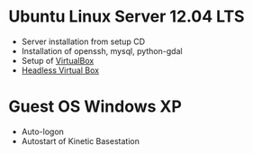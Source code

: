 # Ubuntu Linux Server 12.04 LTS #

  * Server installation from setup CD
  * Installation of openssh, mysql, python-gdal
  * Setup of [VirtualBox](http://www.virtualbox.org)
  * [Headless Virtual Box](http://www.howtoforge.com/vboxheadless-running-virtual-machines-with-virtualbox-4.1-on-a-headless-ubuntu-11.10-server)

# Guest OS Windows XP #

  * Auto-logon
  * Autostart of Kinetic Basestation